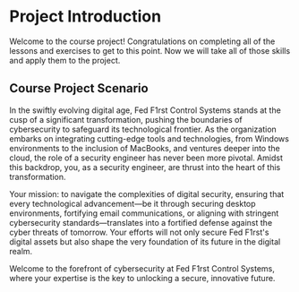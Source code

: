 # Project Introduction

Welcome to the course project! Congratulations on completing all of the lessons and exercises to get to this point. Now we will take all of those skills and apply them to the project.

## Course Project Scenario

In the swiftly evolving digital age, Fed F1rst Control Systems stands at the cusp of a significant transformation, pushing the boundaries of cybersecurity to safeguard its technological frontier. As the organization embarks on integrating cutting-edge tools and technologies, from Windows environments to the inclusion of MacBooks, and ventures deeper into the cloud, the role of a security engineer has never been more pivotal. Amidst this backdrop, you, as a security engineer, are thrust into the heart of this transformation.

Your mission: to navigate the complexities of digital security, ensuring that every technological advancement—be it through securing desktop environments, fortifying email communications, or aligning with stringent cybersecurity standards—translates into a fortified defense against the cyber threats of tomorrow. Your efforts will not only secure Fed F1rst's digital assets but also shape the very foundation of its future in the digital realm.

Welcome to the forefront of cybersecurity at Fed F1rst Control Systems, where your expertise is the key to unlocking a secure, innovative future.

